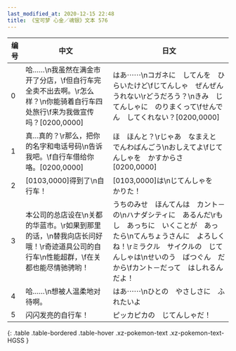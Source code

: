 ```yaml
---
last_modified_at: 2020-12-15 22:48
title: 《宝可梦 心金／魂银》文本 576
---
```

| 编号 | 中文 | 日文 |
| ---- | ---- | ---- |
| 0 | 哈……\n我虽然在满金市开了分店，\f但自行车完全卖不出去啊。\r怎么样？\n你能骑着自行车四处旅行\f来为我做宣传吗？[0200,0000] | はあ⋯⋯\nコガネに　してんを　ひらいたけど\fじてんしゃ　ぜんぜん　うれない\rどうだろう？\nきみ　じてんしゃに　のりまくって\fせんでん　してくれない？[0200,0000] |
| 1 | 真…真的？\r那么，把你的名字和电话号码\n告诉我吧。\f自行车借给你咯。[0200,0000] | ほ　ほんと？\rじゃあ　なまえと　でんわばんごう\nおしえてよ\fじてんしゃを　かすからさ[0200,0000] |
| 2 | [0103,0000]得到了\n自行车！ | [0103,0000]は\nじてんしゃを　かりた！ |
| 3 | 本公司的总店设在\n关都的华蓝市。\r如果到那里的话，\n替我向店长问好哦！\r奇迹道具公司的自行车\n性能超群，\f在关都也能尽情驰骋哟！ | うちのみせ　ほんてんは　カント－の\nハナダシティに　あるんだ\rもし　あっちに　いくことが　あったら\nてんちょうさんに　よろしくね！\rミラクル　サイクルの　じてんしゃは\nせいのう　ばつぐん　だから\fカント－だって　はしれるんだよ！ |
| 4 | 哈……\n想被人温柔地对待啊。 | はあ⋯⋯\nひとの　やさしさに　ふれたいよ |
| 5 | 闪闪发亮的自行车！ | ピッカピカの　じてんしゃだ！ |
{: .table .table-bordered .table-hover .xz-pokemon-text .xz-pokemon-text-HGSS }